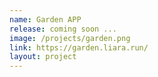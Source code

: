 ```yaml
---
name: Garden APP
release: coming soon ...
image: /projects/garden.png
link: https://garden.liara.run/
layout: project
---
```

